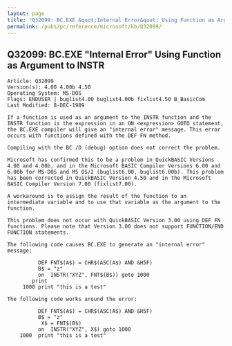 ```yaml
---
layout: page
title: "Q32099: BC.EXE &quot;Internal Error&quot; Using Function as Argument to INSTR"
permalink: /pubs/pc/reference/microsoft/kb/Q32099/
---
```


## Q32099: BC.EXE &quot;Internal Error&quot; Using Function as Argument to INSTR

	Article: Q32099
	Version(s): 4.00 4.00b 4.50
	Operating System: MS-DOS
	Flags: ENDUSER | buglist4.00 buglist4.00b fixlist4.50 B_BasicCom
	Last Modified: 8-DEC-1989
	
	If a function is used as an argument to the INSTR function and the
	INSTR function is the expression in an ON <expression> GOTO statement,
	the BC.EXE compiler will give an "internal error" message. This error
	occurs with functions defined with the DEF FN method.
	
	Compiling with the BC /D (debug) option does not correct the problem.
	
	Microsoft has confirmed this to be a problem in QuickBASIC Versions
	4.00 and 4.00b, and in the Microsoft BASIC Compiler Versions 6.00 and
	6.00b for MS-DOS and MS OS/2 (buglist6.00, buglist6.00b). This problem
	has been corrected in QuickBASIC Version 4.50 and in the Microsoft
	BASIC Compiler Version 7.00 (fixlist7.00).
	
	A workaround is to assign the result of the function to an
	intermediate variable and to use that variable as the argument to the
	function.
	
	This problem does not occur with QuickBASIC Version 3.00 using DEF FN
	functions. Please note that Version 3.00 does not support FUNCTION/END
	FUNCTION statements.
	
	The following code causes BC.EXE to generate an "internal error"
	message:
	
	          DEF FNT$(A$) = CHR$(ASC(A$) AND &H5F)
	          B$ = "z"
	          on  INSTR("XYZ", FNT$(B$)) goto 1000
	        print
	     1000 print "this is a test"
	
	The following code works around the error:
	
	          DEF FNT$(A$) = CHR$(ASC(A$) AND &H5F)
	          B$ = "z"
	           X$ = FNT$(B$)
	          on  INSTR("XYZ", X$) goto 1000
	    1000  print "this is a test"
